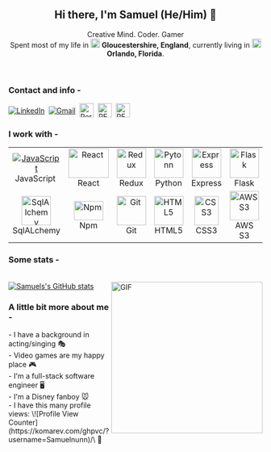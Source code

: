 <h2 align="center">Hi there, I'm Samuel (He/Him) 👋</h2>
<p font-weight='300px' align="center">Creative Mind. Coder. Gamer </br>
Spent most of my life in <img src="https://image.flaticon.com/icons/svg/197/197485.svg" width="18"/> <b>Gloucestershire, England</b>, currently living in
<img src="https://image.flaticon.com/icons/svg/197/197484.svg" width="18"/> <b>Orlando, Florida</b>.
</p>
<br/>

<h3 font-weight='300px' align="left">Contact and info -</h3>
<a href="https://www.linkedin.com/in/samuelnunn90/"><img align="center" src="https://img.shields.io/badge/linkedin-%230077B5.svg?&style=for-the-badge&logo=linkedin&logoColor=white" alt="LinkedIn" /></a>&nbsp;
<a href="mailto:samuelnunn90@gmail.com?subject=GitHub"><img align="center" border-radius='25px'src="https://img.shields.io/badge/gmail-%23D14836.svg?&style=for-the-badge&logo=gmail&logoColor=white" alt="Gmail"/></a>&nbsp;
<a href="https://www.samuel-nunn.com"><img align="center" height='28px' src="https://img.shields.io/badge/-PORTFOLIO-6100A5" alt="Portfolio"/></a>&nbsp;
<a href="https://docs.google.com/document/d/1oMLge7zK7Hqxf9LOet9-iMOkQJN8RPT08_LOL2nRGiE/edit"><img align="center" height='28px' src="https://img.shields.io/badge/-RESUME-00C58E" alt="RESUME"/></a>&nbsp;
<a href="https://angel.co/u/samuel-nunn"><img align="center" height='28px' src="https://img.shields.io/badge/-AngelList-yellow" alt="RESUME" color='white'/></a>&nbsp;
</br>

<h3 font-weight='300px' align="left">I work with -</h3>
<table>
  <tr>
    <td align="center" width="96">
      <a href="https://github.com/Samuelnunn">
        <img src="https://www.gran-turismo.com/gtsport/decal/5125114039554278920_1.png"  alt="JavaScript" />
      </a>
      <br>JavaScript&nbsp;
    </td>
    <td align="center" width="96">
      <a href="https://github.com/Samuelnunn">
        <img src="https://upload.wikimedia.org/wikipedia/commons/thumb/a/a7/React-icon.svg/1920px-React-icon.svg.png" height='58px' width='80px' alt="React" />
      </a>
      <br>React
    </td>
    <td align="center" width="96">
      <a href="https://github.com/Samuelnunn">
        <img src="https://avatars.githubusercontent.com/u/13142323?s=400&v=4" height='58px' width='58px'  alt="Redux" />
      </a>
      <br>Redux
    </td>
    <td align="center" width="96">
      <a href="https://github.com/Samuelnunn">
        <img src="https://camo.githubusercontent.com/888e388801f947dec7c3d843942c277af25fe2b1aed1821542c4e711f210312a/68747470733a2f2f75706c6f61642e77696b696d656469612e6f72672f77696b6970656469612f636f6d6d6f6e732f7468756d622f632f63332f507974686f6e2d6c6f676f2d6e6f746578742e7376672f37363870782d507974686f6e2d6c6f676f2d6e6f746578742e7376672e706e67" height='58px' width='58px' alt="Pytonn" />
      </a>
      <br>Python
    </td>
   <td align="center" width="96">
      <a href="https://github.com/Samuelnunn">
        <img src="https://cdn.worldvectorlogo.com/logos/express-109.svg" height='58px' width='58px' alt="Express" />
      </a>
      <br>Express
    </td>
    <td align="center" width="96">
      <a href="https://github.com/Samuelnunn">
        <img src="https://kevin-brown.com/images/flask-logo.svg" height='58px' width='58px' alt="Flask" />
      </a>
      <br>Flask
    </td>
    <td align="center" width="96">
      <a href="https://github.com/Samuelnunn">
        <img src="https://cdn.worldvectorlogo.com/logos/sequelize.svg" height='58px' width='58px' alt="Sequelize" />
      </a>
      <br>Sequelize
    </td>
    <td align="center" width="96">
      <a href="https://github.com/Samuelnunn">
        <img src="https://wiki.postgresql.org/images/thumb/a/a4/PostgreSQL_logo.3colors.svg/540px-PostgreSQL_logo.3colors.svg.png" height='58px' width='58px' alt="PostgreSQL" />
      </a>
      <br>PostgreSQL
    </td>
<td align="center" width="96">
      <a href="https://github.com/Samuelnunn">
        <img src="https://www.svgrepo.com/show/7344/sql-file-format-symbol.svg" height='58px' width='58px' alt="Sql" />
      </a>
      <br>Sql
</td>
  </tr>
  <tr>
  <td align="center" width="96">
      <a href="https://github.com/Samuelnunn">
        <img src="https://assets.dryicons.com/uploads/icon/svg/11921/238a4a3d-7671-409b-b20e-fb7bc2010f9e.svg" height='58px' width='58px' alt="SqlAlchemy" />
      </a>
      <br>SqlALchemy
  </td>
<td align="center" width="96">
      <a href="https://github.com/Samuelnunn">
        <img src="https://upload.wikimedia.org/wikipedia/commons/thumb/d/db/Npm-logo.svg/800px-Npm-logo.svg.png" height='38px' width='58px' align='bottom' alt="Npm" />
      </a>
      <br>Npm
</td>
<td align="center" width="96">
      <a href="https://github.com/Samuelnunn">
        <img src="https://upload.wikimedia.org/wikipedia/commons/thumb/3/3f/Git_icon.svg/97px-Git_icon.svg.png" height='58px' width='58px' alt="Git" />
      </a>
      <br>Git
</td>
<td align="center" width="96">
      <a href="https://github.com/Samuelnunn">
        <img src="https://upload.wikimedia.org/wikipedia/commons/thumb/6/61/HTML5_logo_and_wordmark.svg/512px-HTML5_logo_and_wordmark.svg.png" height='58px' width='58px' alt="HTML5" />
      </a>
      <br>HTML5
</td>
<td align="center" width="96">
      <a href="https://github.com/Samuelnunn">
        <img src="https://upload.wikimedia.org/wikipedia/commons/thumb/d/d5/CSS3_logo_and_wordmark.svg/363px-CSS3_logo_and_wordmark.svg.png" height='58px' width='48px' alt="CSS3" />
      </a>
      <br>CSS3
</td>
<td align="center" width="96">
      <a href="https://github.com/Samuelnunn">
        <img src="https://upload.wikimedia.org/wikipedia/commons/thumb/b/bc/Amazon-S3-Logo.svg/931px-Amazon-S3-Logo.svg.png" height='58px' width='58px' alt="AWS S3" />
      </a>
      <br>AWS S3
</td>
<td align="center" width="96">
      <a href="https://github.com/Samuelnunn">
        <img src="https://iconape.com/wp-content/files/xn/371066/svg/371066.svg" height='58px' width='58px' alt="Heroku" />
      </a>
      <br>Heroku
</td>
    <td align="center" width="96">
      <a href="https://github.com/Samuelnunn">
        <img src="https://raw.githubusercontent.com/PowerShell/PowerShell/master/assets/ps_black_128.svg" height='58px' width='58px' alt="Powershell" />
      </a>
      <br>Powershell
    </td>
        <td align="center" width="96">
      <a href="https://github.com/Samuelnunn">
        <img src="https://www.docker.com/sites/default/files/d8/2019-07/Moby-logo.png" height='58px' width='88px' alt="Docker" />
      </a>
      <br>Docker
    </td>
  </tr>
</table>

<h3 font-weight='300px' align="left">Some stats -</h3>

<br/>[![Samuels's GitHub stats](https://github-readme-stats.vercel.app/api?username=Samuelnunn)](https://github.com/M-eLL/github-readme-stats)
<img align="right" alt="GIF" src="https://media.giphy.com/media/H1dxi6xdh4NGQCZSvz/giphy.gif" height="300" />

<h3 font-weight='300px' align="left">A little bit more about me -</h3>
<p font-weight='50px' align="left">
  - I have a background in acting/singing 🎭 </br>
  - Video games are my happy place 🎮 </br>
  - I'm a full-stack software engineer 🖥️ </br>
  - I'm a Disney fanboy 🐭 </br>
  - I have this many profile views: \![Profile View Counter](https://komarev.com/ghpvc/?username=Samuelnunn)/\ 👀</br>
</p>
 </br>
 

